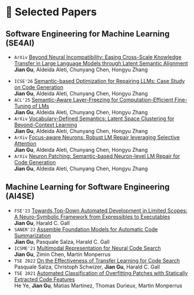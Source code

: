 # 📝 Selected Papers 

## Software Engineering for Machine Learning (SE4AI)
- ``ArXiv`` [Beyond Neural Incompatibility: Easing Cross-Scale Knowledge Transfer in Large Language Models through Latent Semantic Alignment](https://arxiv.org/abs/2510.24208)
<br> **Jian Gu**, Aldeida Aleti, Chunyang Chen, Hongyu Zhang
<!-- - ``ArXiv`` [SeMe: Training-Free Language Model Merging via Semantic Alignment](https://arxiv.org/abs/2505.20144)
<br> **Jian Gu**, Aldeida Aleti, Chunyang Chen, Hongyu Zhang -->
- ``ICSE'26`` [Semantic-based Optimization for Repairing LLMs: Case Study on Code Generation](https://arxiv.org/abs/2503.12899)
<br> **Jian Gu**, Aldeida Aleti, Chunyang Chen, Hongyu Zhang
- ``ACL'25`` [Semantic-Aware Layer-Freezing for Computation-Efficient Fine-Tuning of LMs](https://aclanthology.org/2025.findings-acl.420)
<br> **Jian Gu**, Aldeida Aleti, Chunyang Chen, Hongyu Zhang
- ``ArXiv`` [Vocabulary-Defined Semantics: Latent Space Clustering for Beyond-Context Learning](https://arxiv.org/abs/2401.16184)
<br> **Jian Gu**, Aldeida Aleti, Chunyang Chen, Hongyu Zhang
- ``ArXiv`` [Focus-aware Neurons: Robust LM Repair leveraging Selective Attention]()
<br> **Jian Gu**, Aldeida Aleti, Chunyang Chen, Hongyu Zhang
- ``ArXiv`` [Neuron Patching: Semantic-based Neuron-level LM Repair for Code Generation](https://arxiv.org/abs/2312.05356)
<br> **Jian Gu**, Aldeida Aleti, Chunyang Chen, Hongyu Zhang

## Machine Learning for Software Engineering (AI4SE)
<!-- - ``ArXiv`` [Semantic-based Memory Augmentation for Continual Code Understanding]()
<br> **Jian Gu**, Harald C. Gall -->
- ``FSE'23`` [Towards Top-Down Automated Development in Limited Scopes: A Neuro-Symbolic Framework from Expressibles to Executables](https://dl.acm.org/doi/10.1145/3611643.3613076)
<br> **Jian Gu**, Harald C. Gall
- ``SANER'22`` [Assemble Foundation Models for Automatic Code Summarization](https://doi.ieeecomputersociety.org/10.1109/SANER53432.2022.00112)
<br> **Jian Gu**, Pasquale Salza, Harald C. Gall
- ``ICSME'21`` [Multimodal Representation for Neural Code Search](https://doi.ieeecomputersociety.org/10.1109/ICSME52107.2021.00049)
<br> **Jian Gu**, Zimin Chen, Martin Monperrus
- ``TSE 2022`` [On the Effectiveness of Transfer Learning for Code Search](https://doi.org/10.1109/TSE.2022.3192755)
<br> Pasquale Salza, Christoph Schwizer, **Jian Gu**, Harald C. Gall
- ``TSE 2021`` [Automated Classification of Overfitting Patches with Statically Extracted Code Features](https://doi.org/10.1109/TSE.2021.3071750)
<br> He Ye, **Jian Gu**, Matias Martinez, Thomas Durieux, Martin Monperrus
